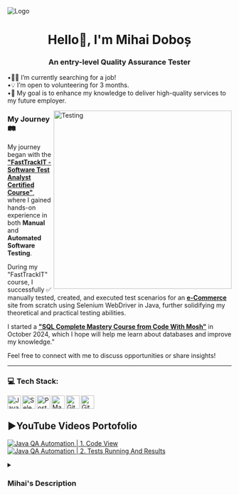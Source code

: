 ![Logo](https://i.ibb.co/VShhsy7/Linked-In-Banner-Canva.png)
<h1 align="center"> Hello👋, I'm Mihai Doboș</h1>
<h3 align="center"> An entry-level Quality Assurance Tester</h1>

•🕵🏻 I’m currently searching for a job! <br>
•💡 I’m open to volunteering for 3 months. <br>
•🎯 My goal is to enhance my knowledge to deliver high-quality services to my future employer.

<img align="right" alt="Testing" width="400" src="https://statusneo.com/wp-content/uploads/2023/03/GIF-image-1.gif">

### My Journey 🛤️

My journey began with the [**"FastTrackIT - Software Test Analyst Certified Course"**](https://fasttrackit.org/), where I gained hands-on experience in both **Manual** and **Automated Software Testing**.

During my "FastTrackIT" course, I successfully ✅ manually tested, created, and executed test scenarios for an [**e-Commerce**](https://ecommerce-playground.lambdatest.io/) site from scratch using Selenium WebDriver in Java, further solidifying my theoretical and practical testing abilities.

I started a [**"SQL Complete Mastery Course from Code With Mosh"**](https://codewithmosh.com/p/complete-sql-mastery) in October 2024, which I hope will help me learn about databases and improve my knowledge.”

Feel free to connect with me to discuss opportunities or share insights! 

---

### 💻 Tech Stack:

<img align= "left" alt= "Java" width="30px" style="padding-right:10x;" src="https://cdn.jsdelivr.net/gh/devicons/devicon@latest/icons/java/java-original-wordmark.svg"/> 
<img align= "left" alt= "Selenium" width="30px" style="padding-right:10x;" src="https://cdn.jsdelivr.net/gh/devicons/devicon@latest/icons/selenium/selenium-original.svg" />
<img align= "left" alt= "Postman" width="30px" style="padding-right:10x;" src="https://cdn.jsdelivr.net/gh/devicons/devicon@latest/icons/postman/postman-original.svg" />
<img align= "left" alt= "Maven" width="30px" style="padding-right:10x;" src="https://cdn.jsdelivr.net/gh/devicons/devicon@latest/icons/maven/maven-original-wordmark.svg" />
<img align= "left" alt= "GitHub" width="30px" style="padding-right:10x;" src="https://cdn.jsdelivr.net/gh/devicons/devicon@latest/icons/github/github-original-wordmark.svg" />
<img align= "left" alt= "GitHub" width="30px" style="padding-right:10x;" src="https://cdn.jsdelivr.net/gh/devicons/devicon@latest/icons/jira/jira-original-wordmark.svg" />
<br />

#

<!-- BEGIN YOUTUBE-CARDS -->
## ▶️YouTube Videos Portofolio

[![Java QA Automation | 1. Code View](https://i.ibb.co/bJngVqz/Tumbnail-Code-View.png)](https://youtu.be/sjaOoUjgtrQ) 
[![Java QA Automation | 2. Tests Running And Results](https://i.ibb.co/X2ZkK75/Tummbnail-Tests-running.png)](https://youtu.be/I1rXYuoQg3k)

<!-- END YOUTUBE-CARDS -->

<details>
 <summary><h3> Mihai's Description </h3></summary>
I am a growth 📈-motivated entry-level Quality Assurance Software Tester, with a strong desire to enhance my knowledge and skills to deliver high-quality service to my future employer.
My story began with the "FastTrackIT" Certified Course in September 2023, where I gained 🌱 hands-on experience in both manual and automated software testing. I started a "SQL Complete Mastery Course from Code With Mosh" in October 2024, which I hope will help me learn about databases to improve my knowledge.
 
 Skills 💡 acquired in QA Automation/Manual Testing:

1. Java programming language ⚙️ <br>
2. Selenium WebDriver <br>
3. TestNG <br>
4. Maven <br>
5. Postman API <br>
6. Object-Oriented Programming (OOP) <br>
7. GitHub <br>
8. Jira <br>

Also, during my "FastTrackIT" course, I successfully ✅ manually tested, created, and executed test scenarios for an e-Commerce site using Selenium WebDriver in Java, further solidifying my practical testing abilities.
My motivation is to continue to invest 🔎 time and energy in my professional career 💼 to build it up and achieve my goals 🎯. 
I aspire to be a Web Developer after gaining experience in the IT world.
 
